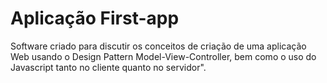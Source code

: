 # Aplicação First-app

Software criado para discutir os conceitos de criação de uma aplicação Web usando o Design Pattern Model-View-Controller, bem como o uso do Javascript tanto no cliente quanto no servidor".
